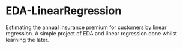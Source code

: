 # EDA-LinearRegression
Estimating the annual insurance premium for customers by linear regression. A simple project of EDA and linear regression done whilst learning the later.  

